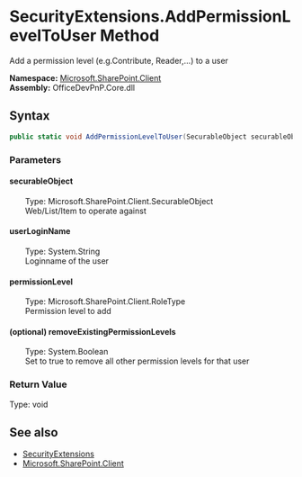 # SecurityExtensions.AddPermissionLevelToUser Method  
 Add a permission level (e.g.Contribute, Reader,...) to a user   

**Namespace:** [Microsoft.SharePoint.Client](Microsoft.SharePoint.Client.md)  
**Assembly:** OfficeDevPnP.Core.dll  
## Syntax
```C#
public static void AddPermissionLevelToUser(SecurableObject securableObject, String userLoginName, RoleType permissionLevel, Boolean removeExistingPermissionLevels)
```
### Parameters
#### securableObject  
&emsp;&emsp;Type: Microsoft.SharePoint.Client.SecurableObject  
&emsp;&emsp;Web/List/Item to operate against  

  

#### userLoginName  
&emsp;&emsp;Type: System.String  
&emsp;&emsp;Loginname of the user  

  

#### permissionLevel  
&emsp;&emsp;Type: Microsoft.SharePoint.Client.RoleType  
&emsp;&emsp;Permission level to add  

  

#### (optional) removeExistingPermissionLevels  
&emsp;&emsp;Type: System.Boolean  
&emsp;&emsp;Set to true to remove all other permission levels for that user  

  

### Return Value
Type: void  

## See also
- [SecurityExtensions](Microsoft.SharePoint.Client.SecurityExtensions.md) 
- [Microsoft.SharePoint.Client](Microsoft.SharePoint.Client.md) 
